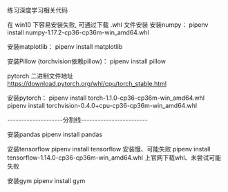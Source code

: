 练习深度学习相关代码

在 win10 下容易安装失败, 可通过下载 .whl 文件安装
安装numpy：
pipenv install numpy-1.17.2-cp36-cp36m-win_amd64.whl

安装matplotlib：
pipenv install matplotlib

安装Pillow (torchvision依赖pillow)：
pipenv install pillow

pytorch 二进制文件地址
https://download.pytorch.org/whl/cpu/torch_stable.html

安装pytorch：
pipenv install torch-1.1.0-cp36-cp36m-win_amd64.whl
pipenv install torchvision-0.4.0+cpu-cp36-cp36m-win_amd64.whl

--------------------分割线------------------------

安装pandas
pipenv install pandas

安装tensorflow
pipenv install tensorflow  安装慢、可能失败
pipenv install tensorflow-1.14.0-cp36-cp36m-win_amd64.whl   上官网下载whl、未尝试可能失败

安装gym
pipenv install gym
